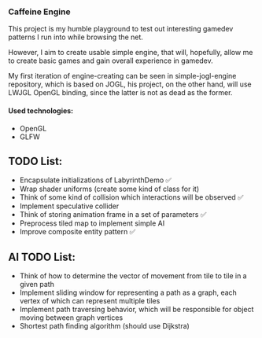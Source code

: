 ### Caffeine Engine

This project is my humble playground to test out interesting gamedev patterns I run into while browsing the net.

However, I aim to create usable simple engine, that will, hopefully, allow me to create basic games and gain overall experience in gamedev.

My first iteration of engine-creating can be seen in simple-jogl-engine repository, which is based on JOGL,
his project, on the other hand, will use LWJGL OpenGL binding, since the latter is not as dead as the former.

#### Used technologies: 
- OpenGL
- GLFW

## TODO List:
- Encapsulate initializations of LabyrinthDemo :white_check_mark:
- Wrap shader uniforms (create some kind of class for it)
- Think of some kind of collision which interactions will be observed :white_check_mark:
- Implement speculative collider
- Think of storing animation frame in a set of parameters :white_check_mark:
- Preprocess tiled map to implement simple AI 
- Improve composite entity pattern :white_check_mark:

## AI TODO List:
- Think of how to determine the vector of movement from tile to tile in a given path
- Implement sliding window for representing a path as a graph, each vertex of which can represent multiple tiles
- Implement path traversing behavior, which will be responsible for object moving between graph vertices
- Shortest path finding algorithm (should use Dijkstra)
